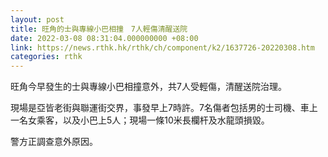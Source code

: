 ```yaml
---
layout: post
title: 旺角的士與專線小巴相撞　7人輕傷清醒送院
date: 2022-03-08 08:31:04.000000000 +08:00
link: https://news.rthk.hk/rthk/ch/component/k2/1637726-20220308.htm
categories: rthk
---
```


旺角今早發生的士與專線小巴相撞意外，共7人受輕傷，清醒送院治理。

現場是亞皆老街與聯運街交界，事發早上7時許。7名傷者包括男的士司機、車上一名女乘客，以及小巴上5人；現場一條10米長欄杆及水龍頭損毀。

警方正調查意外原因。

